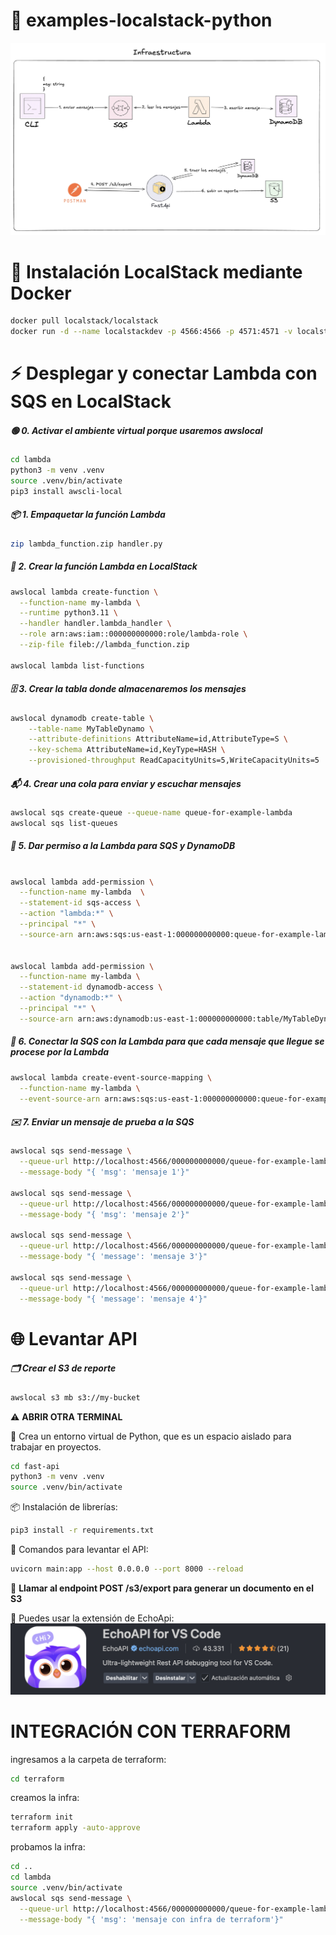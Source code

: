 # 🚀 examples-localstack-python


![1754202473402](docs/1754202473402.png)

# 🐳 Instalación LocalStack mediante Docker

```bash
docker pull localstack/localstack
docker run -d --name localstackdev -p 4566:4566 -p 4571:4571 -v localstack-data:/var/lib/localstack -v /var/run/docker.sock:/var/run/docker.sock  localstack/localstack
```

# ⚡ Desplegar y conectar Lambda con SQS en LocalStack

##### 🟢 0. Activar el ambiente virtual porque usaremos awslocal

```bash
cd lambda
python3 -m venv .venv
source .venv/bin/activate
pip3 install awscli-local
```

##### 📦 1. Empaquetar la función Lambda

```bash
zip lambda_function.zip handler.py
```

##### 📝 2. Crear la función Lambda en LocalStack

```bash
awslocal lambda create-function \
  --function-name my-lambda \
  --runtime python3.11 \
  --handler handler.lambda_handler \
  --role arn:aws:iam::000000000000:role/lambda-role \
  --zip-file fileb://lambda_function.zip

awslocal lambda list-functions
```

##### 🗄️ 3. Crear la tabla donde almacenaremos los mensajes

```bash
awslocal dynamodb create-table \
    --table-name MyTableDynamo \
    --attribute-definitions AttributeName=id,AttributeType=S \
    --key-schema AttributeName=id,KeyType=HASH \
    --provisioned-throughput ReadCapacityUnits=5,WriteCapacityUnits=5
```

##### 📬 4. Crear una cola para enviar y escuchar mensajes

```bash
awslocal sqs create-queue --queue-name queue-for-example-lambda
awslocal sqs list-queues

```

##### 🔑 5. Dar permiso a la Lambda para SQS y DynamoDB

```bash

awslocal lambda add-permission \
  --function-name my-lambda  \
  --statement-id sqs-access \
  --action "lambda:*" \
  --principal "*" \
  --source-arn arn:aws:sqs:us-east-1:000000000000:queue-for-example-lambda


awslocal lambda add-permission \
  --function-name my-lambda \
  --statement-id dynamodb-access \
  --action "dynamodb:*" \
  --principal "*" \
  --source-arn arn:aws:dynamodb:us-east-1:000000000000:table/MyTableDynamo
```

##### 🔗 6. Conectar la SQS con la Lambda para que cada mensaje que llegue se procese por la Lambda

```bash
awslocal lambda create-event-source-mapping \
  --function-name my-lambda \
  --event-source-arn arn:aws:sqs:us-east-1:000000000000:queue-for-example-lambda
```

##### ✉️ 7. Enviar un mensaje de prueba a la SQS

```bash
awslocal sqs send-message \
  --queue-url http://localhost:4566/000000000000/queue-for-example-lambda \
  --message-body "{ 'msg': 'mensaje 1'}"

awslocal sqs send-message \
  --queue-url http://localhost:4566/000000000000/queue-for-example-lambda \
  --message-body "{ 'msg': 'mensaje 2'}"

awslocal sqs send-message \
  --queue-url http://localhost:4566/000000000000/queue-for-example-lambda \
  --message-body "{ 'message': 'mensaje 3'}"

awslocal sqs send-message \
  --queue-url http://localhost:4566/000000000000/queue-for-example-lambda \
  --message-body "{ 'message': 'mensaje 4'}"
```

# 🌐 Levantar API

##### 🗂️ Crear el S3 de reporte

```bash
awslocal s3 mb s3://my-bucket
```

⚠️ **ABRIR OTRA TERMINAL**

🐍 Crea un entorno virtual de Python, que es un espacio aislado para trabajar en proyectos.

```bash
cd fast-api
python3 -m venv .venv
source .venv/bin/activate
```

📦 Instalación de librerías:

```bash
pip3 install -r requirements.txt
```

🚦 Comandos para levantar el API:

```bash
uvicorn main:app --host 0.0.0.0 --port 8000 --reload
```


🔔 **Llamar al endpoint POST /s3/export para generar un documento en el S3**

🧩 Puedes usar la extensión de EchoApi:
![1754197421445](docs/1754197421445.png)


# INTEGRACIÓN CON TERRAFORM

ingresamos a la carpeta de terraform:

```bash
cd terraform
```
creamos la infra:
```bash
terraform init
terraform apply -auto-approve
```
probamos la infra:

```bash
cd ..
cd lambda
source .venv/bin/activate
awslocal sqs send-message \
  --queue-url http://localhost:4566/000000000000/queue-for-example-lambda \
  --message-body "{ 'msg': 'mensaje con infra de terraform'}"
```
